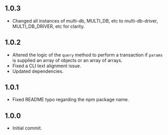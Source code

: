 ## 1.0.3

- Changed all instances of multi-db, MULTI_DB, etc to multi-db-driver, MULTI_DB_DRIVER, etc for clarity.

## 1.0.2

- Altered the logic of the `query` method to perform a transaction if `params` is supplied an array of objects or an array of arrays.
- Fixed a CLI text alignment issue.
- Updated dependencies.

## 1.0.1

- Fixed README typo regarding the npm package name.

## 1.0.0

- Initial commit.
